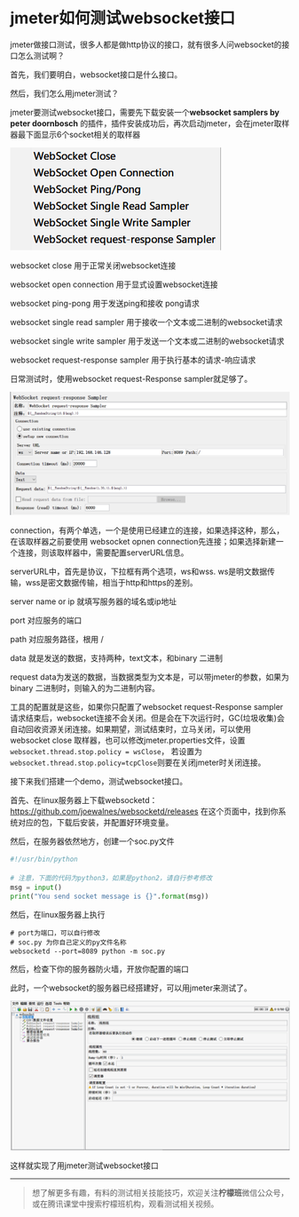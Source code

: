 # jmeter如何测试websocket接口

jmeter做接口测试，很多人都是做http协议的接口，就有很多人问websocket的接口怎么测试啊？

首先，我们要明白，websocket接口是什么接口。



然后，我们怎么用jmeter测试？

jmeter要测试websocket接口，需要先下载安装一个**websocket samplers by peter doornbosch** 的插件，插件安装成功后，再次启动jmeter，会在jmeter取样器最下面显示6个socket相关的取样器

![Snipaste_20200318_161757](image/Snipaste_20200318_161757.png)

websocket close 用于正常关闭websocket连接

websocket open connection 用于显式设置websocket连接

websocket ping-pong  用于发送ping和接收 pong请求

websocket single read sampler 用于接收一个文本或二进制的websocket请求

websocket single write sampler 用于发送一个文本或二进制的websocket请求

websocket request-response sampler 用于执行基本的请求-响应请求

日常测试时，使用websocket request-Response sampler就足够了。

![Snipaste_20200318_173830](image/Snipaste_20200318_173830.png)

connection，有两个单选，一个是使用已经建立的连接，如果选择这种，那么，在该取样器之前要使用 websocket opnen connection先连接；如果选择新建一个连接，则该取样器中，需要配置serverURL信息。

serverURL中，首先是协议，下拉框有两个选项，ws和wss. ws是明文数据传输，wss是密文数据传输，相当于http和https的差别。

server name or ip 就填写服务器的域名或ip地址

port 对应服务的端口

path  对应服务路径，根用 /

data 就是发送的数据，支持两种，text文本，和binary 二进制

request data为发送的数据，当数据类型为文本是，可以带jmeter的参数，如果为binary 二进制时，则输入的为二进制内容。

工具的配置就是这些，如果你只配置了websocket request-Response sampler 请求结束后，websocket连接不会关闭。但是会在下次运行时，GC(垃圾收集)会自动回收资源关闭连接。如果期望，测试结束时，立马关闭，可以使用websocket close 取样器，也可以修改jmeter.properties文件，设置 `websocket.thread.stop.policy = wsClose`， 若设置为 `websocket.thread.stop.policy=tcpClose`则要在关闭jmeter时关闭连接。

接下来我们搭建一个demo，测试websocket接口。

首先、在linux服务器上下载websocketd：https://github.com/joewalnes/websocketd/releases   在这个页面中，找到你系统对应的包，下载后安装，并配置好环境变量。

然后，在服务器依然地方，创建一个soc.py文件

```python
#!/usr/bin/python

# 注意，下面的代码为python3，如果是python2，请自行参考修改
msg = input()
print("You send socket message is {}".format(msg))
```

然后，在linux服务器上执行

```shell
# port为端口，可以自行修改
# soc.py 为你自己定义的py文件名称
websocketd --port=8089 python -m soc.py
```

然后，检查下你的服务器防火墙，开放你配置的端口

此时，一个websocket的服务器已经搭建好，可以用jmeter来测试了。

![websocket](image/websocket.gif)

这样就实现了用jmeter测试websocket接口

---

> 想了解更多有趣，有料的测试相关技能技巧，欢迎关注**柠檬班**微信公众号，或在腾讯课堂中搜索柠檬班机构，观看测试相关视频。

